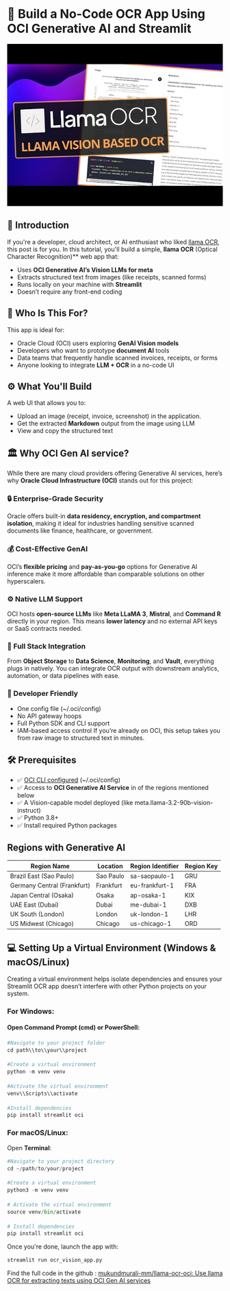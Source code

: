 # 🧠 Build a No-Code OCR App Using OCI Generative AI and Streamlit


![llama-ocr](images/image.png "llama-ocr")
## 👋 Introduction
If you're a developer, cloud architect, or AI enthusiast who liked [llama OCR](https://github.com/Nutlope/llama-ocr), this post is for you.
In this tutorial, you'll build a simple, **llama OCR** (Optical Character Recognition)** web app that:
* Uses **OCI Generative AI’s Vision LLMs for meta**
* Extracts structured text from images (like receipts, scanned forms)
* Runs locally on your machine with **Streamlit**
* Doesn’t require any front-end coding

## 🎯 Who Is This For?
This app is ideal for:
* Oracle Cloud (OCI) users exploring **GenAI Vision models**
* Developers who want to prototype **document AI** tools
* Data teams that frequently handle scanned invoices, receipts, or forms
* Anyone looking to integrate **LLM + OCR** in a no-code UI

## ⚙️ What You'll Build
A web UI that allows you to:
- Upload an image (receipt, invoice, screenshot) in the application.
- Get the extracted **Markdown** output from the image using LLM
- View and copy the structured text

## 🏛️ Why OCI Gen AI service?
While there are many cloud providers offering Generative AI services, here’s why **Oracle Cloud Infrastructure (OCI)** stands out for this project:
### 🔒 Enterprise-Grade Security
Oracle offers built-in **data residency, encryption, and compartment isolation**, making it ideal for industries handling sensitive scanned documents like finance, healthcare, or government.
### 💰 Cost-Effective GenAI
OCI’s **flexible pricing** and **pay-as-you-go** options for Generative AI inference make it more affordable than comparable solutions on other hyperscalers.
### ⚙️ Native LLM Support
OCI hosts **open-source LLMs** like **Meta LLaMA 3**, **Mistral**, and **Command R** directly in your region. This means **lower latency** and no external API keys or SaaS contracts needed.
### 🧱 Full Stack Integration
From **Object Storage** to **Data Science**, **Monitoring**, and **Vault**, everything plugs in natively. You can integrate OCR output with downstream analytics, automation, or data pipelines with ease.
### 🔧 Developer Friendly
* One config file (~/.oci/config)
* No API gateway hoops
* Full Python SDK and CLI support
* IAM-based access control
If you’re already on OCI, this setup takes you from raw image to structured text in minutes.

## 🛠 Prerequisites
* ✅ [OCI CLI configured](https://docs.oracle.com/en-us/iaas/Content/API/SDKDocs/cliinstall.htm) (~/.oci/config)
* ✅ Access to **OCI Generative AI Service** in of the regions mentioned below
* ✅ A Vision-capable model deployed (like meta.llama-3.2-90b-vision-instruct)
* ✅ Python 3.8+
* ✅ Install required Python packages

## Regions with Generative AI
| Region Name | Location | Region Identifier | Region Key |
|---|---|---|---|
| Brazil East (Sao Paulo) | Sao Paulo | sa-saopaulo-1 | GRU |
| Germany Central (Frankfurt) | Frankfurt | eu-frankfurt-1 | FRA |
| Japan Central (Osaka) | Osaka | ap-osaka-1 | KIX |
| UAE East (Dubai) | Dubai | me-dubai-1 | DXB |
| UK South (London) | London | uk-london-1 | LHR |
| US Midwest (Chicago) | Chicago | us-chicago-1 | ORD |
## 💻 Setting Up a Virtual Environment (Windows & macOS/Linux)
Creating a virtual environment helps isolate dependencies and ensures your Streamlit OCR app doesn’t interfere with other Python projects on your system.
### For Windows:
#### Open **Command Prompt (cmd)** or **PowerShell**:


```python
#Navigate to your project folder
cd path\\to\\your\\project

#Create a virtual environment
python -m venv venv

#Activate the virtual environment
venv\\Scripts\\activate

#Install dependencies
pip install streamlit oci

```


### For macOS/Linux:
Open **Terminal**:
```python
#Navigate to your project directory
cd ~/path/to/your/project

#Create a virtual environment
python3 -m venv venv

# Activate the virtual environment
source venv/bin/activate

# Install dependencies
pip install streamlit oci
```

Once you're done, launch the app with:

```python
streamlit run ocr_vision_app.py
```


Find the full code in the github : [mukundmurali-mm/llama-ocr-oci: Use llama OCR for extracting texts using OCI Gen AI services](https://github.com/mukundmurali-mm/llama-ocr-oci.git)

